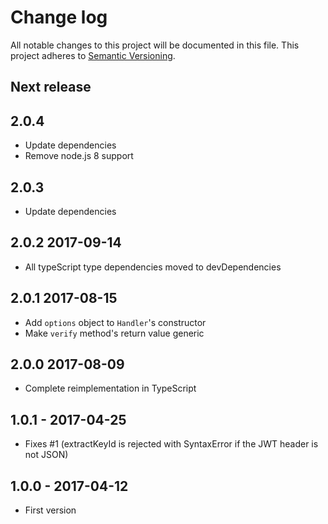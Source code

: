 # Change log

All notable changes to this project will be documented in this file.
This project adheres to [Semantic Versioning](http://semver.org/).

## Next release

## 2.0.4

- Update dependencies
- Remove node.js 8 support

## 2.0.3

- Update dependencies

## 2.0.2 2017-09-14

- All typeScript type dependencies moved to devDependencies

## 2.0.1 2017-08-15

- Add `options` object to `Handler`'s constructor
- Make `verify` method's return value generic

## 2.0.0 2017-08-09

- Complete reimplementation in TypeScript

## 1.0.1 - 2017-04-25

- Fixes #1 (extractKeyId is rejected with SyntaxError if the JWT header is not JSON)

## 1.0.0 - 2017-04-12

- First version
